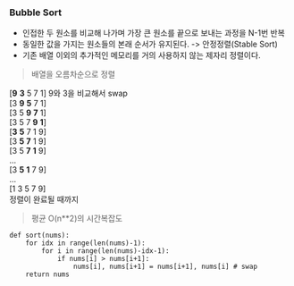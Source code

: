 ### Bubble Sort

- 인접한 두 원소를 비교해 나가며 가장 큰 원소를 끝으로 보내는 과정을 N-1번 반복
- 동일한 값을 가지는 원소들의 본래 순서가 유지된다. -> 안정정렬(Stable Sort)
- 기존 배열 이외의 추가적인 메모리를 거의 사용하지 않는 제자리 정렬이다.

> 배열을 오름차순으로 정렬
    
  [**9** **3** 5 7 1] 9와 3을 비교해서 swap  
  [3 **9** **5** 7 1]  
  [3 5 **9** **7** 1]  
  [3 5 7 **9** **1**]  
  [**3** **5** 7 1 9]  
  [3 **5** **7** 1 9]  
  [3 5 **7** **1** 9]  
    ...  
  [3 **5** **1** 7 9]  
    ...  
  [1 3 5 7 9]  
정렬이 완료될 때까지  

> 평균 O(n\*\*2)의 시간복잡도

```
def sort(nums):
    for idx in range(len(nums)-1):
        for i in range(len(nums)-idx-1):
            if nums[i] > nums[i+1]:
                nums[i], nums[i+1] = nums[i+1], nums[i] # swap
    return nums
```
